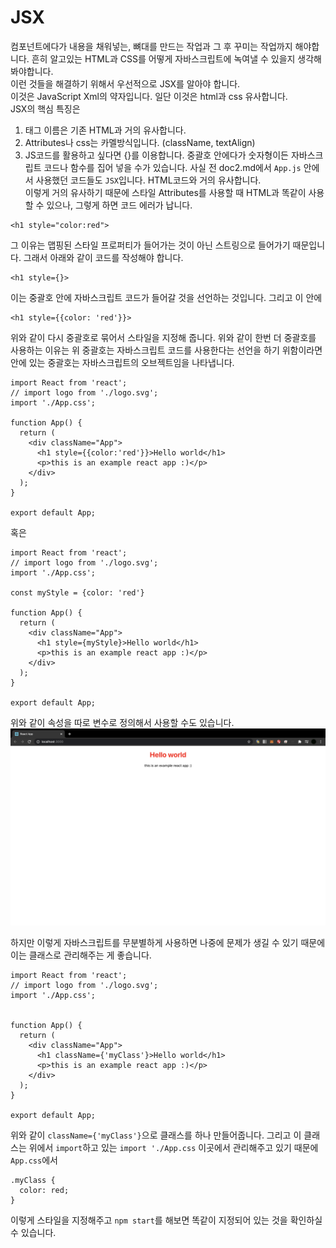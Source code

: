 # JSX
컴포넌트에다가 내용을 채워넣는, 뼈대를 만드는 작업과 그 후 꾸미는 작업까지 해야합니다. 흔히 알고있는 HTML과 CSS를 어떻게 자바스크립트에 녹여낼 수 있을지 생각해 봐야합니다.     
이런 것들을 해결하기 위해서 우선적으로 JSX를 알아야 합니다.     
이것은 JavaScript Xml의 약자입니다. 일단 이것은 html과 css 유사합니다.      
JSX의 핵심 특징은
1. 태그 이름은 기존 HTML과 거의 유사합니다.
2. Attributes나 css는 카멜방식입니다. (className, textAlign)
3. JS코드를 활용하고 싶다면 {}를 이용합니다.
중괄호 안에다가 숫자형이든 자바스크립트 코드나 함수를 집어 넣을 수가 있습니다. 
사실 전 doc2.md에서 `App.js` 안에서 사용했던 코드들도 `JSX`입니다. HTML코드와 거의 유사합니다.  
이렇게 거의 유사하기 때문에 스타일 Attributes를 사용할 때 HTML과 똑같이 사용할 수 있으나, 그렇게 하면 코드 에러가 납니다. 
```
<h1 style="color:red">
```
그 이유는 맵핑된 스타일 프로퍼티가 들어가는 것이 아닌 스트링으로 들어가기 때문입니다. 
그래서 아래와 같이 코드를 작성해야 합니다.
```
<h1 style={}>
```
이는 중괄호 안에 자바스크립트 코드가 들어갈 것을 선언하는 것입니다. 그리고 이 안에
```
<h1 style={{color: 'red'}}>
```
위와 같이 다시 중괄호로 묶어서 스타일을 지정해 줍니다. 위와 같이 한번 더 중괄호를 사용하는 이유는 위 중괄호는 자바스크립트 코드를 사용한다는 선언을 하기 위함이라면 안에 있는 중괄호는 자바스크립트의 오브젝트임을 나타냅니다.
```
import React from 'react';
// import logo from './logo.svg';
import './App.css';

function App() {
  return (
    <div className="App">
      <h1 style={{color:'red'}}>Hello world</h1>
      <p>this is an example react app :)</p>
    </div>
  );
}

export default App;
```

혹은 
```
import React from 'react';
// import logo from './logo.svg';
import './App.css';

const myStyle = {color: 'red'}

function App() {
  return (
    <div className="App">
      <h1 style={myStyle}>Hello world</h1>
      <p>this is an example react app :)</p>
    </div>
  );
}

export default App;
```
위와 같이 속성을 따로 변수로 정의해서 사용할 수도 있습니다.
<br/>
<img src="./imgs/doc3_img_1.png" alt="code result" /> <br/>

하지만 이렇게 자바스크립트를 무분별하게 사용하면 나중에 문제가 생길 수 있기 때문에 이는 클래스로 관리해주는 게 좋습니다.

```
import React from 'react';
// import logo from './logo.svg';
import './App.css';


function App() {
  return (
    <div className="App">
      <h1 className={'myClass'}>Hello world</h1>
      <p>this is an example react app :)</p>
    </div>
  );
}

export default App;
```
위와 같이 `className={'myClass'}`으로 클래스를 하나 만들어줍니다.
그리고 이 클래스는 위에서 `import`하고 있는 `import './App.css` 이곳에서 관리해주고 있기 때문에 `App.css`에서

```
.myClass {
  color: red;
}
```
이렇게 스타일을 지정해주고 `npm start`를 해보면 똑같이 지정되어 있는 것을 확인하실 수 있습니다.